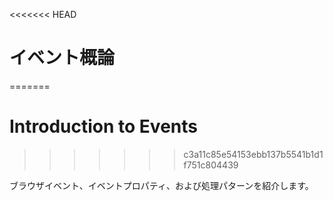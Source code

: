 <<<<<<< HEAD
# イベント概論
=======
# Introduction to Events
>>>>>>> c3a11c85e54153ebb137b5541b1d1f751c804439

ブラウザイベント、イベントプロパティ、および処理パターンを紹介します。
